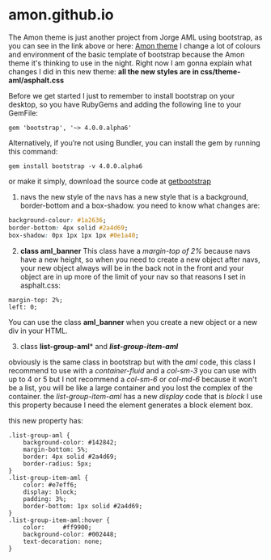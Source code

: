 # amon.github.io 
The Amon theme is just another project from Jorge AML using bootstrap, as you can see in the link above or here: [Amon theme](https://jorgeaml.github.io/amon.github.io/) I change a lot of colours and environment of the basic template of bootstrap because the Amon theme it's thinking to use in the night. 
Right now I am gonna explain what changes I did in this new theme: 
**all the new styles are in css/theme-aml/asphalt.css**

Before we get started I just to remember to install bootstrap on your desktop, so you have RubyGems and adding the following line to your GemFile:
```
gem 'bootstrap', '~> 4.0.0.alpha6'
```
Alternatively, if you’re not using Bundler, you can install the gem by running this command:
```
gem install bootstrap -v 4.0.0.alpha6
```
or make it simply, download the source code at [getbootstrap](https://github.com/twbs/bootstrap/releases/download/v4.0.0-beta/bootstrap-4.0.0-beta-dist.zip)

1. navs 
the new style of the navs has a new style that is a background, border-bottom and a box-shadow. you need to know what changes are: 
``` asphalt.css
background-colour: #1a2636;
border-bottom: 4px solid #2a4d69;
box-shadow: 0px 1px 1px 1px #0e1a40;
```
2. **class aml_banner**
This  class have a *margin-top of 2%*  because navs have a new height, so when you need to create a new object after navs, your new object always will be in the back not in the front and your object are in up more of the limit of your nav so that reasons I set in asphalt.css: 
```
margin-top: 2%;
left: 0;
```
You can use the class **aml_banner** when you create a new object or a new div in your HTML.

3. class **list-group-aml*** and ***list-group-item-aml***

obviously is the same class in bootstrap but with the *aml* code, this class I recommend to use with a *container-fluid* and a *col-sm-3* you can use with up to 4 or 5 but I not recommend a *col-sm-6* or *col-md-6* because it won't be a list, you will be like a large container and you lost the complex of the container.
the *list-group-item-aml* has a new *display* code that is *block* I use this property because I need the element generates a block element box.

this new property has:
```
.list-group-aml {
    background-color: #142842;
    margin-bottom: 5%;
    border: 4px solid #2a4d69;
    border-radius: 5px;
}
.list-group-item-aml {
    color: #e7eff6;
    display: block;
    padding: 3%;
    border-bottom: 1px solid #2a4d69;
}
.list-group-item-aml:hover {
    color:     #ff9900;
    background-color: #002448;
    text-decoration: none;
}
```
